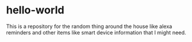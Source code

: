 # hello-world
This is a repository for the random thing around the house like alexa reminders and other items like smart device information that I might need.
